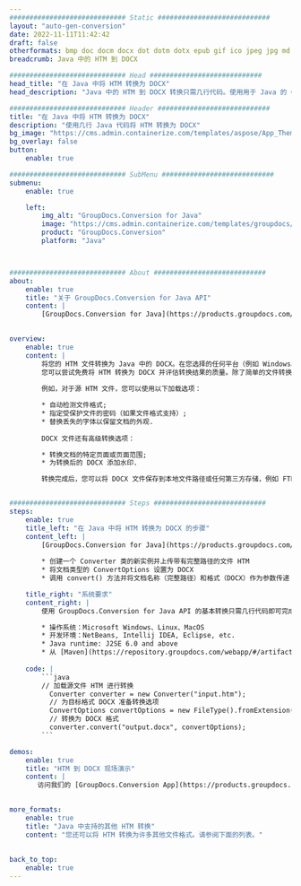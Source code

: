 ```yaml
---
############################# Static ############################
layout: "auto-gen-conversion"
date: 2022-11-11T11:42:42
draft: false
otherformats: bmp doc docm docx dot dotm dotx epub gif ico jpeg jpg md odt ott pdf png psd rtf tex tif tiff txt xps
breadcrumb: Java 中的 HTM 到 DOCX

############################# Head ############################
head_title: "在 Java 中将 HTM 转换为 DOCX"
head_description: "Java 中的 HTM 到 DOCX 转换只需几行代码。使用用于 Java 的 GroupDocs 文档转换 API 转换 160 多种文件格式"

############################# Header ############################
title: "在 Java 中将 HTM 转换为 DOCX"
description: "使用几行 Java 代码将 HTM 转换为 DOCX"
bg_image: "https://cms.admin.containerize.com/templates/aspose/App_Themes/V3/images/bg/header1.png"
bg_overlay: false
button:
    enable: true

############################# SubMenu ############################
submenu:
    enable: true

    left:
        img_alt: "GroupDocs.Conversion for Java"
        image: "https://cms.admin.containerize.com/templates/groupdocs/images/product-logos/90x90-noborder/groupdocs-conversion-java.png"
        product: "GroupDocs.Conversion"
        platform: "Java"



############################# About ############################
about:
    enable: true
    title: "关于 GroupDocs.Conversion for Java API"
    content: |
        [GroupDocs.Conversion for Java](https://products.groupdocs.com/conversion/java/) 是一种高级文件格式转换 API，用于在 Microsoft Office、OpenDocument、PDF、HTML、电子邮件、CAD 等流行图像和文档格式之间进行转换。只需几行代码即可完成更多工作。本机 API 会自动检测原始文档的格式，并提供许多选项来自定义转换后的文档。除了从文档中提取信息的功能外，它还默认支持将转换结果缓存到本地磁盘。但是，任何类型的缓存存储都可以通过实施适当的接口来支持 - Amazon S3、Dropbox、Google Drive、Windows Azure、Reddis 或任何其他接口。
    

overview:
    enable: true
    content: |
        将您的 HTM 文件转换为 Java 中的 DOCX。在您选择的任何平台（例如 Windows、Linux、macOS）上，只需几行 Java 代码。
        您可以尝试免费将 HTM 转换为 DOCX 并评估转换结果的质量。除了简单的文件转换脚本外，您还可以尝试更复杂的选项来加载 HTM 源文件并存储 DOCX 输出。 
        
        例如，对于源 HTM 文件，您可以使用以下加载选项：

        * 自动检测文件格式;
        * 指定受保护文件的密码（如果文件格式支持）;
        * 替换丢失的字体以保留文档的外观.
        
        DOCX 文件还有高级转换选项：

        * 转换文档的特定页面或页面范围;
        * 为转换后的 DOCX 添加水印.

        转换完成后，您可以将 DOCX 文件保存到本地文件路径或任何第三方存储，例如 FTP、Amazon S3、Google Drive、Dropbox 等。请注意 - 转换 HTM到 DOCX，您不需要安装任何额外的软件，例如 MS Office、Open Office、Adobe Acrobat Reader 等。


############################# Steps ############################
steps:
    enable: true
    title_left: "在 Java 中将 HTM 转换为 DOCX 的步骤"
    content_left: |
        [GroupDocs.Conversion for Java](https://products.groupdocs.com/conversion/java/) 允许开发人员使用几行代码轻松地将 HTM 文件转换为 DOCX。
        
        * 创建一个 Converter 类的新实例并上传带有完整路径的文件 HTM
        * 将文档类型的 ConvertOptions 设置为 DOCX
        * 调用 convert() 方法并将文档名称（完整路径）和格式（DOCX）作为参数传递

    title_right: "系统要求"
    content_right: |
        使用 GroupDocs.Conversion for Java API 的基本转换只需几行代码即可完成。所有主要平台和操作系统都支持我们的 API。在执行以下代码之前，请确保您的系统上安装了以下先决条件。

        * 操作系统：Microsoft Windows、Linux、MacOS
        * 开发环境：NetBeans, Intellij IDEA, Eclipse, etc.
        * Java runtime: J2SE 6.0 and above
        * 从 [Maven](https://repository.groupdocs.com/webapp/#/artifacts/browse/tree/General/repo/com/groupdocs/groupdocs-conversion) 获取最新的 GroupDocs.Conversion for Java
         
    code: |
        ```java    
        // 加载源文件 HTM 进行转换
          Converter converter = new Converter("input.htm");
          // 为目标格式 DOCX 准备转换选项
          ConvertOptions convertOptions = new FileType().fromExtension("docx").getConvertOptions();
          // 转换为 DOCX 格式
          converter.convert("output.docx", convertOptions);
        ```

demos:
    enable: true
    title: "HTM 到 DOCX 现场演示"
    content: |
       访问我们的 [GroupDocs.Conversion App](https://products.groupdocs.app/conversion/family) 网站并立即尝试 HTM 到 DOCX 转换。免费演示具有以下好处
          

more_formats:
    enable: true
    title: "Java 中支持的其他 HTM 转换"
    content: "您还可以将 HTM 转换为许多其他文件格式。请参阅下面的列表。"
       
       
back_to_top:
    enable: true
---
```

